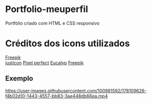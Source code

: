 # Portfolio-meuperfil
Portfólio criado com HTML e CSS responsivo 

# Créditos dos icons utilizados
[Freepik](https://www.flaticon.com/free-icon/python_1822899?term=python&page=1&position=9&page=1&position=9&related_id=1822899&origin=search)
<br>
[justicon](https://www.flaticon.com/br/icone-premium/codificacao_2085206?term=codificacao%20html&page=1&position=1&page=1&position=1&related_id=2085206&origin=search)
[Pixel perfect](https://www.flaticon.com/br/icone-gratis/css-3_732190?term=css&page=1&position=1&page=1&position=1&related_id=732190&origin=search)
[Eucalyp](https://www.flaticon.com/free-icon/dashboard_2328966?term=dashboard&page=1&position=7&page=1&position=7&related_id=2328966&origin=search)
[Freepik](https://www.flaticon.com/free-icon/nodejs_919825?term=nodejs&page=1&position=1&page=1&position=1&related_id=919825&origin=search)


## Exemplo

https://user-images.githubusercontent.com/100981592/178109626-f4b02d10-1443-4557-bb83-3ae448db66ea.mp4

